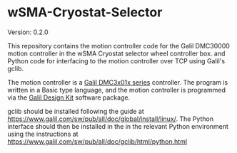 # wSMA-Cryostat-Selector

Version: 0.2.0

This repository contains the motion controller code for the Galil DMC30000 motion controller in the wSMA Cryostat selector wheel controller box. and Python code for interfacing to the motion controller over TCP using Galil's gclib.

The motion controller is a [Galil DMC3x01x series](http://www.galilmc.com/motion-controllers/single-axis/dmc-3x01x) controller. The program is written in a Basic type language, and the motion controller is programmed via the [Galil Design Kit](http://www.galilmc.com/downloads/software/gdk) software package.

gclib should be installed following the guide at https://www.galil.com/sw/pub/all/doc/global/install/linux/.  The Python interface should then be installed in the in the relevant Python environment using the instructions at https://www.galil.com/sw/pub/all/doc/gclib/html/python.html